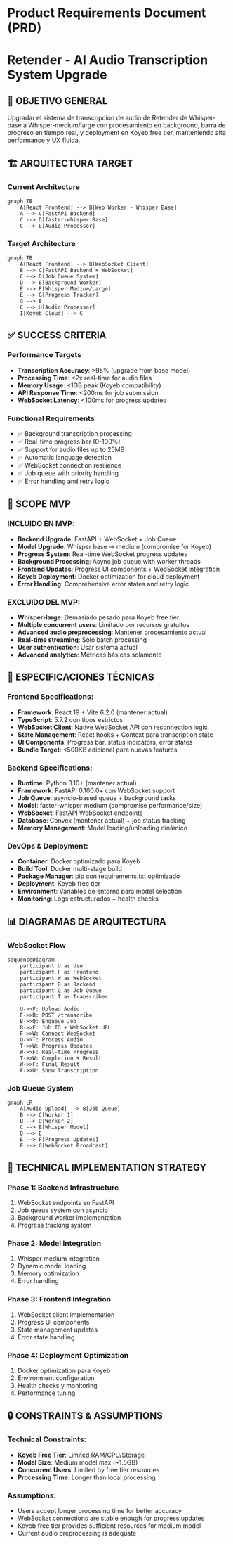 # Product Requirements Document (PRD)
# Retender - AI Audio Transcription System Upgrade

## 🎯 OBJETIVO GENERAL
Upgradar el sistema de transcripción de audio de Retender de Whisper-base a Whisper-medium/large con procesamiento en background, barra de progreso en tiempo real, y deployment en Koyeb free tier, manteniendo alta performance y UX fluida.

## 🏗️ ARQUITECTURA TARGET

### Current Architecture
```mermaid
graph TB
    A[React Frontend] --> B[Web Worker - Whisper Base]
    A --> C[FastAPI Backend]
    C --> D[faster-whisper Base]
    C --> E[Audio Processor]
```

### Target Architecture
```mermaid
graph TB
    A[React Frontend] --> B[WebSocket Client]
    B --> C[FastAPI Backend + WebSocket]
    C --> D[Job Queue System]
    D --> E[Background Worker]
    E --> F[Whisper Medium/Large]
    E --> G[Progress Tracker]
    G --> B
    C --> H[Audio Processor]
    I[Koyeb Cloud] --> C
```

## ✅ SUCCESS CRITERIA

### Performance Targets
- **Transcription Accuracy**: >95% (upgrade from base model)
- **Processing Time**: <2x real-time for audio files
- **Memory Usage**: <1GB peak (Koyeb compatibility)
- **API Response Time**: <200ms for job submission
- **WebSocket Latency**: <100ms for progress updates

### Functional Requirements
- ✅ Background transcription processing
- ✅ Real-time progress bar (0-100%)
- ✅ Support for audio files up to 25MB
- ✅ Automatic language detection
- ✅ WebSocket connection resilience
- ✅ Job queue with priority handling
- ✅ Error handling and retry logic

## 🎯 SCOPE MVP

### INCLUIDO EN MVP:
- **Backend Upgrade**: FastAPI + WebSocket + Job Queue
- **Model Upgrade**: Whisper base → medium (compromise for Koyeb)
- **Progress System**: Real-time WebSocket progress updates
- **Background Processing**: Async job queue with worker threads
- **Frontend Updates**: Progress UI components + WebSocket integration
- **Koyeb Deployment**: Docker optimization for cloud deployment
- **Error Handling**: Comprehensive error states and retry logic

### EXCLUIDO DEL MVP:
- **Whisper-large**: Demasiado pesado para Koyeb free tier
- **Multiple concurrent users**: Limitado por recursos gratuitos
- **Advanced audio preprocessing**: Mantener procesamiento actual
- **Real-time streaming**: Solo batch processing
- **User authentication**: Usar sistema actual
- **Advanced analytics**: Métricas básicas solamente

## 🔧 ESPECIFICACIONES TÉCNICAS

### Frontend Specifications:
- **Framework**: React 19 + Vite 6.2.0 (mantener actual)
- **TypeScript**: 5.7.2 con tipos estrictos
- **WebSocket Client**: Native WebSocket API con reconnection logic
- **State Management**: React hooks + Context para transcription state
- **UI Components**: Progress bar, status indicators, error states
- **Bundle Target**: <500KB adicional para nuevas features

### Backend Specifications:
- **Runtime**: Python 3.10+ (mantener actual)
- **Framework**: FastAPI 0.100.0+ con WebSocket support
- **Job Queue**: asyncio-based queue + background tasks
- **Model**: faster-whisper medium (compromise performance/size)
- **WebSocket**: FastAPI WebSocket endpoints
- **Database**: Convex (mantener actual) + job status tracking
- **Memory Management**: Model loading/unloading dinámico

### DevOps & Deployment:
- **Container**: Docker optimizado para Koyeb
- **Build Tool**: Docker multi-stage build
- **Package Manager**: pip con requirements.txt optimizado
- **Deployment**: Koyeb free tier
- **Environment**: Variables de entorno para model selection
- **Monitoring**: Logs estructurados + health checks

## 📊 DIAGRAMAS DE ARQUITECTURA

### WebSocket Flow
```mermaid
sequenceDiagram
    participant U as User
    participant F as Frontend
    participant W as WebSocket
    participant B as Backend
    participant Q as Job Queue
    participant T as Transcriber

    U->>F: Upload Audio
    F->>B: POST /transcribe
    B->>Q: Enqueue Job
    B->>F: Job ID + WebSocket URL
    F->>W: Connect WebSocket
    Q->>T: Process Audio
    T->>W: Progress Updates
    W->>F: Real-time Progress
    T->>W: Completion + Result
    W->>F: Final Result
    F->>U: Show Transcription
```

### Job Queue System
```mermaid
graph LR
    A[Audio Upload] --> B[Job Queue]
    B --> C[Worker 1]
    B --> D[Worker 2]
    C --> E[Whisper Model]
    D --> E
    E --> F[Progress Updates]
    F --> G[WebSocket Broadcast]
```

## 🚀 TECHNICAL IMPLEMENTATION STRATEGY

### Phase 1: Backend Infrastructure
1. WebSocket endpoints en FastAPI
2. Job queue system con asyncio
3. Background worker implementation
4. Progress tracking system

### Phase 2: Model Integration
1. Whisper medium integration
2. Dynamic model loading
3. Memory optimization
4. Error handling

### Phase 3: Frontend Integration
1. WebSocket client implementation
2. Progress UI components
3. State management updates
4. Error state handling

### Phase 4: Deployment Optimization
1. Docker optimization para Koyeb
2. Environment configuration
3. Health checks y monitoring
4. Performance tuning

## 🔒 CONSTRAINTS & ASSUMPTIONS

### Technical Constraints:
- **Koyeb Free Tier**: Limited RAM/CPU/Storage
- **Model Size**: Medium model max (~1.5GB)
- **Concurrent Users**: Limited by free tier resources
- **Processing Time**: Longer than local processing

### Assumptions:
- Users accept longer processing time for better accuracy
- WebSocket connections are stable enough for progress updates
- Koyeb free tier provides sufficient resources for medium model
- Current audio preprocessing is adequate
